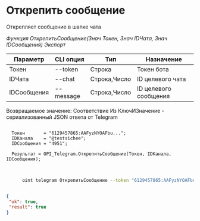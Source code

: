 ﻿---
sidebar_position: 5
---

# Открепить сообщение
 Открепляет сообщение в шапке чата


*Функция ОткрепитьСообщение(Знач Токен, Знач IDЧата, Знач IDСообщения) Экспорт*

  | Параметр | CLI опция | Тип | Назначение |
  |-|-|-|-|
  | Токен | --token | Строка | Токен бота |
  | IDЧата | --chat | Строка,Число | ID целевого чата |
  | IDСообщения | --message | Строка,Число | ID целевого сообщения |

  
  Возвращаемое значение:   Соответствие Из КлючИЗначение - сериализованный JSON ответа от Telegram

```bsl title="Пример кода"
	
  Токен       = "6129457865:AAFyzNYOAFbu...";
  IDКанала    = "@testsichee";
  IDСообщения = "4951";
  
  Результат = OPI_Telegram.ОткрепитьСообщение(Токен, IDКанала, IDСообщения);
	
```

```sh title="Пример команды CLI"
    
      oint telegram ОткрепитьСообщение --token "6129457865:AAFyzNYOAFbu..." --chat %chat% --message "4951"

```


```json title="Результат"

{
 "ok": true,
 "result": true
}

```
